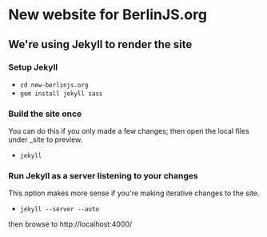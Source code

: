 # New website for BerlinJS.org

## We're using Jekyll to render the site

### Setup Jekyll

* `cd new-berlinjs.org`
* `gem install jekyll sass`

### Build the site once

You can do this if you only made a few changes; then open the local files under _site to preview.

* `jekyll`

### Run Jekyll as a server listening to your changes

This option makes more sense if you're making iterative changes to the site.

* `jekyll --server --auto`

then browse to http://localhost:4000/
